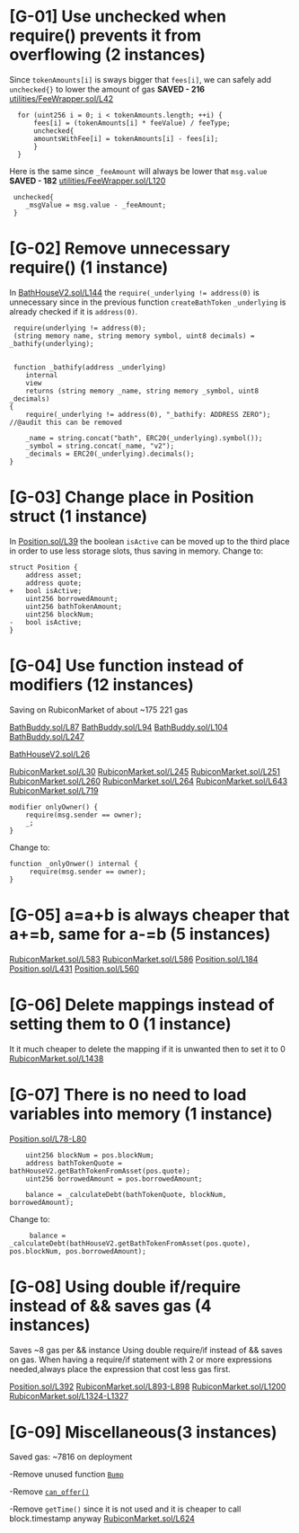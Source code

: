 # [G-01] Use unchecked when require() prevents it from overflowing (2 instances)
Since `tokenAmounts[i]` is sways bigger that `fees[i]`, we can safely add `unchecked{}` to lower the amount of gas **SAVED - 216**  
[utilities/FeeWrapper.sol/L42](https://github.com/RubiconDeFi/rubi-protocol-v2/blob/master/contracts/utilities/FeeWrapper.sol#L42)


      for (uint256 i = 0; i < tokenAmounts.length; ++i) {
          fees[i] = (tokenAmounts[i] * feeValue) / feeType;
          unchecked{
          amountsWithFee[i] = tokenAmounts[i] - fees[i];
          }
      }

Here is the same since `_feeAmount` will always be lower that `msg.value` **SAVED - 182** 
[utilities/FeeWrapper.sol/L120](https://github.com/RubiconDeFi/rubi-protocol-v2/blob/master/contracts/utilities/FeeWrapper.sol#L120)


     unchecked{
        _msgValue = msg.value - _feeAmount;
     }



# [G-02] Remove unnecessary require() (1 instance)
In [BathHouseV2.sol/L144](https://github.com/RubiconDeFi/rubi-protocol-v2/blob/master/contracts/BathHouseV2.sol#L144) the `require(_underlying != address(0)` is unnecessary since in the previous function `createBathToken`  `_underlying` is already checked if it is `address(0)`.


     require(underlying != address(0);
     (string memory name, string memory symbol, uint8 decimals) = _bathify(underlying);


     function _bathify(address _underlying)
        internal
        view
        returns (string memory _name, string memory _symbol, uint8 _decimals)
    {
        require(_underlying != address(0), "_bathify: ADDRESS ZERO");  //@audit this can be removed

        _name = string.concat("bath", ERC20(_underlying).symbol());
        _symbol = string.concat(_name, "v2");
        _decimals = ERC20(_underlying).decimals();
    }

# [G-03] Change place in Position struct (1 instance)
In [Position.sol/L39](https://github.com/RubiconDeFi/rubi-protocol-v2/blob/master/contracts/utilities/poolsUtility/Position.sol#L39) the boolean `isActive` can be moved up to the third place in order to use less storage slots, thus saving in memory.
Change to:

    struct Position {
        address asset; 
        address quote;
    +   bool isActive; 
        uint256 borrowedAmount; 
        uint256 bathTokenAmount; 
        uint256 blockNum; 
    -   bool isActive; 
    }

# [G-04] Use function instead of modifiers (12 instances)
Saving on RubiconMarket of about ~175 221 gas

[BathBuddy.sol/L87](https://github.com/code-423n4/2023-04-rubicon/blob/main/contracts/periphery/BathBuddy.sol#L87)
[BathBuddy.sol/L94](https://github.com/code-423n4/2023-04-rubicon/blob/main/contracts/periphery/BathBuddy.sol#L94)
[BathBuddy.sol/L104](https://github.com/code-423n4/2023-04-rubicon/blob/main/contracts/periphery/BathBuddy.sol#L104)
[BathBuddy.sol/L247](https://github.com/code-423n4/2023-04-rubicon/blob/main/contracts/periphery/BathBuddy.sol#L247)

[BathHouseV2.sol/L26](https://github.com/code-423n4/2023-04-rubicon/blob/main/contracts/BathHouseV2.sol#L26)

[RubiconMarket.sol/L30](https://github.com/code-423n4/2023-04-rubicon/blob/main/contracts/RubiconMarket.sol#L30)
[RubiconMarket.sol/L245](https://github.com/code-423n4/2023-04-rubicon/blob/main/contracts/RubiconMarket.sol#L245)
[RubiconMarket.sol/L251](https://github.com/code-423n4/2023-04-rubicon/blob/main/contracts/RubiconMarket.sol#L251)
[RubiconMarket.sol/L260](https://github.com/code-423n4/2023-04-rubicon/blob/main/contracts/RubiconMarket.sol#L260)
[RubiconMarket.sol/L264](https://github.com/code-423n4/2023-04-rubicon/blob/main/contracts/RubiconMarket.sol#L264)
[RubiconMarket.sol/L643](https://github.com/code-423n4/2023-04-rubicon/blob/main/contracts/RubiconMarket.sol#L643)
[RubiconMarket.sol/L719](https://github.com/code-423n4/2023-04-rubicon/blob/main/contracts/RubiconMarket.sol#L719)

    modifier onlyOwner() {
        require(msg.sender == owner);
        _;
    }

Change to:

    function _onlyOnwer() internal {
         require(msg.sender == owner);
    }


# [G-05] a=a+b is always cheaper that a+=b, same for a-=b (5 instances)
[RubiconMarket.sol/L583](https://github.com/code-423n4/2023-04-rubicon/blob/main/contracts/RubiconMarket.sol#L583) 
[RubiconMarket.sol/L586](https://github.com/code-423n4/2023-04-rubicon/blob/main/contracts/RubiconMarket.sol#L586)
[Position.sol/L184](https://github.com/code-423n4/2023-04-rubicon/blob/main/contracts/utilities/poolsUtility/Position.sol#L184)
[Position.sol/L431](https://github.com/code-423n4/2023-04-rubicon/blob/main/contracts/utilities/poolsUtility/Position.sol#L431)
[Position.sol/L560](https://github.com/code-423n4/2023-04-rubicon/blob/main/contracts/utilities/poolsUtility/Position.sol#L560)


# [G-06] Delete mappings instead of setting them to 0 (1 instance)
It it much cheaper to delete the mapping if it is unwanted then to set it to 0
[RubiconMarket.sol/L1438](https://github.com/code-423n4/2023-04-rubicon/blob/main/contracts/RubiconMarket.sol#L1438)

# [G-07] There is no need to load variables into memory (1 instance)

[Position.sol/L78-L80](https://github.com/code-423n4/2023-04-rubicon/blob/main/contracts/utilities/poolsUtility/Position.sol#L78-L80)
 
        uint256 blockNum = pos.blockNum;
        address bathTokenQuote = bathHouseV2.getBathTokenFromAsset(pos.quote);
        uint256 borrowedAmount = pos.borrowedAmount;

        balance = _calculateDebt(bathTokenQuote, blockNum, borrowedAmount); 

Change to: 

         balance = _calculateDebt(bathHouseV2.getBathTokenFromAsset(pos.quote), pos.blockNum, pos.borrowedAmount);

# [G-08] Using double if/require  instead of && saves gas (4 instances)
Saves ~8 gas per && instance
Using double require/if instead of && saves on gas.
When having a require/if statement with 2 or more expressions needed,always place the expression that cost less gas first. 

[Position.sol/L392](https://github.com/code-423n4/2023-04-rubicon/blob/main/contracts/utilities/poolsUtility/Position.sol#L392)
[RubiconMarket.sol/L893-L898](https://github.com/code-423n4/2023-04-rubicon/blob/main/contracts/RubiconMarket.sol#L893-L898)
[RubiconMarket.sol/L1200](https://github.com/code-423n4/2023-04-rubicon/blob/main/contracts/RubiconMarket.sol#L1200)
[RubiconMarket.sol/L1324-L1327](https://github.com/code-423n4/2023-04-rubicon/blob/main/contracts/RubiconMarket.sol#L1324-L1327)

# [G-09] Miscellaneous(3 instances)
Saved gas: ~7816 on deployment 

-Remove unused function [`Bump`](https://github.com/code-423n4/2023-04-rubicon/blob/main/contracts/RubiconMarket.sol#L297-L310)

-Remove [`can_offer()`](https://github.com/code-423n4/2023-04-rubicon/blob/main/contracts/RubiconMarket.sol#L260-L262)

-Remove `getTime()` since it is not used and it is cheaper to call block.timestamp anyway 
[RubiconMarket.sol/L624](https://github.com/code-423n4/2023-04-rubicon/blob/main/contracts/RubiconMarket.sol#L624-L626)


